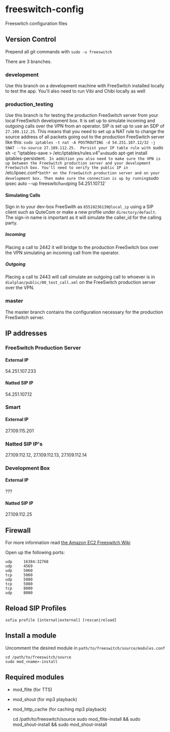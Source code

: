 freeswitch-config
=================

Freeswitch configuration files

## Version Control

Prepend all git commands with `sudo -u freeswitch`

There are 3 branches.

### development

Use this branch on a development machine with FreeSwitch installed locally to test the app.
You'll also need to run Vibi and Chibi locally as well

### production_testing

Use this branch is for testing the production FreeSwitch server from your local FreeSwitch development box.
It is set up to simulate incoming and outgoing calls over the VPN from an operator. SIP is set up to use an SDP of
`27.109.112.25`. This means that you need to set up a NAT rule to change the source address of all packets going out to the production
FreeSwitch server like this: `sudo iptables -t nat -A POSTROUTING -d 54.251.107.12/32 -j SNAT --to-source 27.109.112.25. 
Persist your IP table rule with `sudo sh -c "iptables-save > /etc/iptables/rules.v4"` and `sudo apt-get install iptables-persistent`.
In addition you also need to make sure the VPN is up between the FreeSwitch production server and your development FreeSwitch box.
You'll need to verify the public IP in `/etc/ipsec.conf` *both* on the FreeSwitch production server and on your development box. Then make
sure the connection is up by running `sudo ipsec auto --up freeswitch` and `ping 54.251.107.12`

#### Simulating Calls

Sign in to your dev-box FreeSwith as `85510236139@local_ip` using a SIP client such as QuteCom or make a new profile under `directory/default`.
The sign-in name is important as it will simulate the caller_id for the calling party.

##### Incoming

Placing a call to 2442 it will bridge to the production FreeSwitch box over the VPN simulating an incoming call from the operator.

##### Outgoing

Placing a call to 2443 will call simulate an outgoing call to whoever is in `dialplan/public/00_test_call.xml` on the FreeSwitch production server over the VPN.

### master

The master branch contains the configuration necessary for the production FreeSwitch server.

## IP addresses

### FreeSwitch Production Server

#### External IP

54.251.107.233

#### Natted SIP IP

54.251.107.12

### Smart

#### External IP

27.109.115.201

### Natted SIP IP's

27.109.112.12, 27.109.112.13, 27.109.112.14

### Development Box

#### External IP

???

#### Natted SIP IP

27.109.112.25

## Firewall

For more information read [the Amazon EC2 Freeswitch Wiki](http://wiki.freeswitch.org/wiki/Amazon_ec2)

Open up the following ports:

    udp     16384:32768
    udp     4569
    udp     5060
    tcp     5060
    udp     5080
    tcp     5080
    tcp     8000
    udp     8000

## Reload SIP Profiles

    sofia profile [internal|external] [rescan|reload]

## Install a module

Uncomment the desired module in `path/to/freeswitch/source/modules.conf`

    cd /path/to/freeswitch/source
    sudo mod_<name>-install

## Required modules

* mod_flite (for TTS)
* mod_shout (for mp3 playback)
* mod_http_cache (for caching mp3 playback)

    cd /path/to/freeswitch/source
    sudo mod_flite-install && sudo mod_shout-install && sudo mod_shout-install
